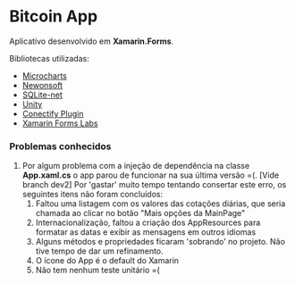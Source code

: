 # Bitcoin App

Aplicativo desenvolvido em __Xamarin.Forms__.

Bibliotecas utilizadas:
* [Microcharts](https://github.com/aloisdeniel/Microcharts)
* [Newonsoft](https://github.com/JamesNK/Newtonsoft.Json)
* [SQLite-net](https://github.com/praeclarum/sqlite-net)
* [Unity](https://github.com/unitycontainer/unity)
* [Conectify Plugin](https://github.com/jamesmontemagno/ConnectivityPlugin)
* [Xamarin Forms Labs](https://github.com/XLabs/Xamarin-Forms-Labs)

### Problemas conhecidos

1. Por algum problema com a injeção de dependência na classe __App.xaml.cs__ o app parou de funcionar na sua última versão =(. [Vide branch dev2] Por 'gastar' muito tempo tentando consertar este erro, os seguintes itens não foram concluídos:
   1. Faltou uma listagem com os valores das cotações diárias, que seria chamada ao clicar no botão "Mais opções da MainPage"
   1. Internacionalização, faltou a criação dos AppResources para formatar as datas e exibir as mensagens em outros idiomas
   1. Alguns métodos e propriedades ficaram 'sobrando' no projeto. Não tive tempo de dar um refinamento.
   1. O ícone do App é o default do Xamarin
   1. Não tem nenhum teste unitário =(


